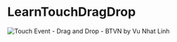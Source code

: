 # LearnTouchDragDrop

![Touch Event - Drag and Drop - BTVN by Vu Nhat Linh](http://i477.photobucket.com/albums/rr132/trungepu/Touch%20Event%20-%20Drag%20and%20Drop%20-%20BTVN%20by%20Vu%20Nhat%20Linh_zpsosnrrzqi.jpg)
